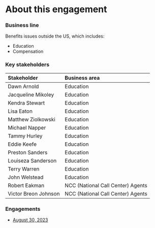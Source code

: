 # About this engagement

### Business line

Benefits issues outside the US, which includes:

- Education
- Compensation

### Key stakeholders

|Stakeholder|Business area|
|:--|:--|
|Dawn Arnold|Education|
|Jacqueline Mikoley|Education|
|Kendra Stewart|Education|
|Lisa Eaton|Education|
|Matthew Ziolkowski|Education|
|Michael Napper|Education|
|Tammy Hurley|Education|
|Eddie Keefe|Education|
|Preston Sanders|Education|
|Louiseza Sanderson|Education|
|Terry Warren|Education|
|John Welstead|Education|
|Robert Eakman|NCC (National Call Center) Agents|
|Victor Breon Johnson|NCC (National Call Center) Agents|

### Engagements

* [August 30, 2023]()
